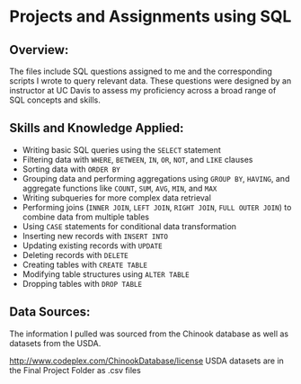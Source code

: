# Projects and Assignments using SQL

## Overview:
The files include SQL questions assigned to me and the corresponding scripts I wrote to query relevant data. These questions were designed by an instructor at UC Davis to assess my proficiency across a broad range of SQL concepts and skills.

## Skills and Knowledge Applied:

- Writing basic SQL queries using the `SELECT` statement  
- Filtering data with `WHERE`, `BETWEEN`, `IN`, `OR`, `NOT`, and `LIKE` clauses  
- Sorting data with `ORDER BY`  
- Grouping data and performing aggregations using `GROUP BY`, `HAVING`, and aggregate functions like `COUNT`, `SUM`, `AVG`, `MIN`, and `MAX`  
- Writing subqueries for more complex data retrieval  
- Performing joins (`INNER JOIN`, `LEFT JOIN`, `RIGHT JOIN`, `FULL OUTER JOIN`) to combine data from multiple tables  
- Using `CASE` statements for conditional data transformation  
- Inserting new records with `INSERT INTO`  
- Updating existing records with `UPDATE`  
- Deleting records with `DELETE`  
- Creating tables with `CREATE TABLE`  
- Modifying table structures using `ALTER TABLE`  
- Dropping tables with `DROP TABLE`

## Data Sources:
The information I pulled was sourced from the Chinook database as well as datasets from the USDA. 

http://www.codeplex.com/ChinookDatabase/license
USDA datasets are in the Final Project Folder as .csv files
